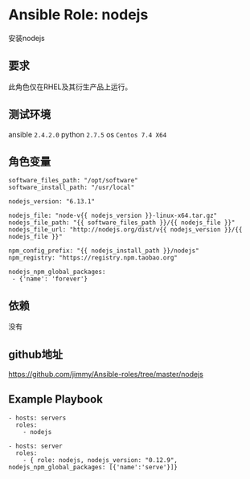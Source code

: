 # Ansible Role: nodejs

安装nodejs

## 要求

此角色仅在RHEL及其衍生产品上运行。

## 测试环境

ansible `2.4.2.0`
python `2.7.5`
os `Centos 7.4 X64`

## 角色变量
    software_files_path: "/opt/software"
    software_install_path: "/usr/local"

    nodejs_version: "6.13.1"

    nodejs_file: "node-v{{ nodejs_version }}-linux-x64.tar.gz"
    nodejs_file_path: "{{ software_files_path }}/{{ nodejs_file }}"
    nodejs_file_url: "http://nodejs.org/dist/v{{ nodejs_version }}/{{ nodejs_file }}"

    npm_config_prefix: "{{ nodejs_install_path }}/nodejs"
    npm_registry: "https://registry.npm.taobao.org"

    nodejs_npm_global_packages: 
     - {'name': 'forever'}


## 依赖

没有

## github地址
https://github.com/jimmy/Ansible-roles/tree/master/nodejs

## Example Playbook

    - hosts: servers
      roles:
        - nodejs
        
    - hosts: server
      roles:
        - { role: nodejs, nodejs_version: "0.12.9", nodejs_npm_global_packages: [{'name':'serve'}]}